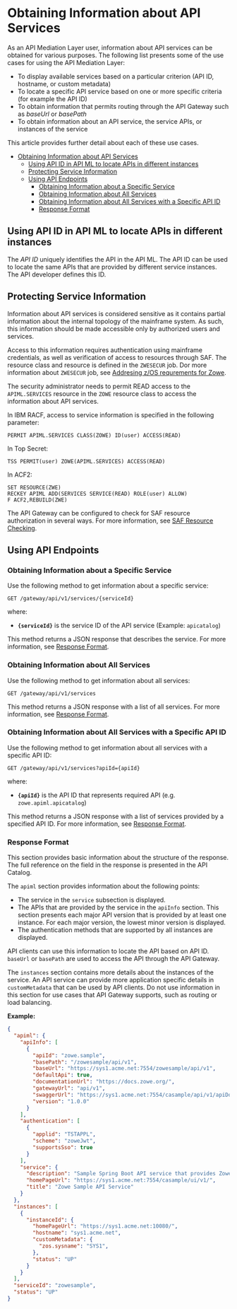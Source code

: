 # Obtaining Information about API Services

As an API Mediation Layer user, information about API services can be obtained for various purposes. The following list presents some of the use cases for using the API Mediation Layer:

- To display available services based on a particular criterion (API ID, hostname, or custom metadata)
- To locate a specific API service based on one or more specific criteria (for example the API ID)
- To obtain information that permits routing through the API Gateway such as _baseUrl_ or _basePath_
- To obtain information about an API service, the service APIs, or instances of the service

This article provides further detail about each of these use cases.

- [Obtaining Information about API Services](#obtaining-information-about-api-services)
  - [Using API ID in API ML to locate APIs in different instances](#using-api-id-in-api-ml-to-locate-apis-in-different-instances)
  - [Protecting Service Information](#protecting-service-information)
  - [Using API Endpoints](#using-api-endpoints)
    - [Obtaining Information about a Specific Service](#obtaining-information-about-a-specific-service)
    - [Obtaining Information about All Services](#obtaining-information-about-all-services)
    - [Obtaining Information about All Services with a Specific API ID](#obtaining-information-about-all-services-with-a-specific-api-id)
    - [Response Format](#response-format)

## Using API ID in API ML to locate APIs in different instances

The _API ID_ uniquely identifies the API in the API ML. The API ID can be used to locate the same APIs that are provided by different service instances. The API developer defines this ID.

## Protecting Service Information

Information about API services is considered sensitive as it contains partial information about the internal topology of the mainframe system. As such, this information should be made accessible only by authorized users and services.

Access to this information requires authentication using mainframe credentials, as well as verification of access to resources through SAF. The resource class and resource is defined in the `ZWESECUR` job. Dor more information about `ZWESECUR` job, see [Addresing z/OS requrements for Zowe](./configure-zos-system.md).

The security administrator needs to permit READ access to the `APIML.SERVICES` resource in the `ZOWE` resource class to access the information about API services.

In IBM RACF, access to service information is specified in the following parameter:

```markup
PERMIT APIML.SERVICES CLASS(ZOWE) ID(user) ACCESS(READ)
```

In Top Secret:

```markup
TSS PERMIT(user) ZOWE(APIML.SERVICES) ACCESS(READ)
```

In ACF2:

```markup
SET RESOURCE(ZWE)
RECKEY APIML ADD(SERVICES SERVICE(READ) ROLE(user) ALLOW)
F ACF2,REBUILD(ZWE)
```

The API Gateway can be configured to check for SAF resource authorization in several ways. For more information, see [SAF Resource Checking](./api-mediation/configuration-saf-resource-checking.md).

## Using API Endpoints

### Obtaining Information about a Specific Service

Use the following method to get information about a specific service:

`GET /gateway/api/v1/services/{serviceId}`

where:

- **`{serviceId}`** is the service ID of the API service (Example: `apicatalog`)

This method returns a JSON response that describes the service. For more information, see [Response Format](#response-format).

### Obtaining Information about All Services

Use the following method to get information about all services:

`GET /gateway/api/v1/services`

This method returns a JSON response with a list of all services. For more information, see [Response Format](#response-format).

### Obtaining Information about All Services with a Specific API ID

Use the following method to get information about all services with a specific API ID:

`GET /gateway/api/v1/services?apiId={apiId}`

where:

- **`{apiId}`** is the API ID that represents required API (e.g. `zowe.apiml.apicatalog`)

This method returns a JSON response with a list of services provided by a specified API ID. For more information, see [Response Format](#response-format).

### Response Format

This section provides basic information about the structure of the response. The full reference on the field in the response is presented in the API Catalog.

The `apiml` section provides information about the following points:

- The service in the `service` subsection is displayed.
- The APIs that are provided by the service in the `apiInfo` section. This section presents each major API version that is provided by at least one instance. For each major version, the lowest minor version is displayed.
- The authentication methods that are supported by all instances are displayed.

API clients can use this information to locate the API based on API ID. `baseUrl` or `basePath` are used to access the API through the API Gateway.

The `instances` section contains more details about the instances of the service. An API service can provide more application specific details in `customMetadata` that can be used by API clients. Do not use information in this section for use cases that API Gateway supports, such as routing or load balancing.

**Example:**

```json
{
  "apiml": {
    "apiInfo": [
      {
        "apiId": "zowe.sample",
        "basePath": "/zowesample/api/v1",
        "baseUrl": "https://sys1.acme.net:7554/zowesample/api/v1",
        "defaultApi": true,
        "documentationUrl": "https://docs.zowe.org/",
        "gatewayUrl": "api/v1",
        "swaggerUrl": "https://sys1.acme.net:7554/casample/api/v1/apiDocs",
        "version": "1.0.0"
      }
    ],
    "authentication": [
      {
        "applid": "TSTAPPL",
        "scheme": "zoweJwt",
        "supportsSso": true
      }
    ],
    "service": {
      "description": "Sample Spring Boot API service that provides Zowe-conformant REST API",
      "homePageUrl": "https://sys1.acme.net:7554/casample/ui/v1/",
      "title": "Zowe Sample API Service"
    }
  },
  "instances": [
    {
      "instanceId": {
        "homePageUrl": "https://sys1.acme.net:10080/",
        "hostname": "sys1.acme.net",
        "customMetadata": {
          "zos.sysname": "SYS1",
        },
        "status": "UP"
      }
    }
  ],
  "serviceId": "zowesample",
  "status": "UP"
}
```

